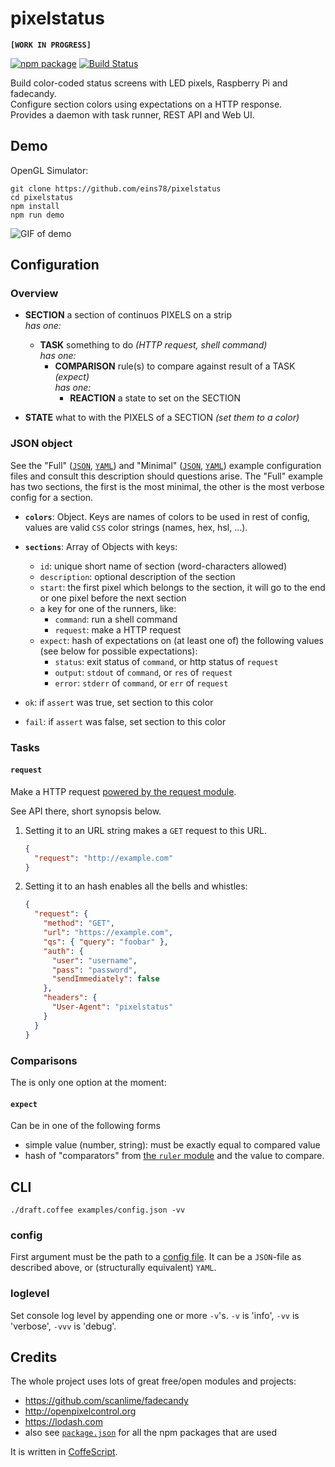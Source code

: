 # pixelstatus

**`[WORK IN PROGRESS]`**

[![npm package](https://img.shields.io/npm/v/@eins78/pixelstatus.svg)](https://www.npmjs.com/package/@eins78/pixelstatus)
[![Build Status](https://img.shields.io/travis/eins78/pixelstatus/master.svg)](https://travis-ci.org/eins78/pixelstatus)

Build color-coded status screens with LED pixels, Raspberry Pi and fadecandy.  
Configure section colors using expectations on a HTTP response.  
Provides a daemon with task runner, REST API and Web UI.

## Demo

OpenGL Simulator:

```shell
git clone https://github.com/eins78/pixelstatus
cd pixelstatus
npm install
npm run demo
```

![GIF of demo](https://cloud.githubusercontent.com/assets/134942/5794524/d8d94c6e-9f71-11e4-805e-effd4e89590f.gif)


## Configuration

### Overview

- **SECTION** a section of continuos PIXELS on a strip  
  *has one:*
    - **TASK** something to do *(HTTP request, shell command)*  
    *has one:*
        - **COMPARISON** rule(s) to compare against result of a TASK *(expect)*  
        *has one:*
            - **REACTION** a state to set on the SECTION

- **STATE** what to with the PIXELS of a SECTION *(set them to a color)*

### JSON object

See the "Full" ([`JSON`][full-conf-json], [`YAML`][full-conf-yaml])
and "Minimal" ([`JSON`][mini-conf-json], [`YAML`][mini-conf-yaml])
example configuration files and consult this description should questions arise.
The "Full" example has two sections, the first is the most minimal, the other is the most verbose config for a section.

- **`colors`**: Object. Keys are names of colors to be used in rest of config, values are valid `CSS` color strings (names, hex, hsl, …).
- **`sections`**: Array of Objects with keys:
    - `id`: unique short name of section (word-characters allowed)
    - `description`: optional description of the section
    - `start`: the first pixel which belongs to the section, it will go to the end or one pixel before the next section
    - a key for one of the runners, like:
        - `command`: run a shell command
        - `request`: make a HTTP request
    - `expect`: hash of expectations on (at least one of) the following values (see below for possible expectations):
        - `status`: exit status of `command`, or http status of `request`
        - `output`: `stdout` of `command`, or `res` of `request`
        - `error`: `stderr` of `command`, or `err` of `request`

- `ok`: if `assert` was true, set section to this color
- `fail`: if `assert` was false, set section to this color


### Tasks

#### `request`

Make a HTTP request [powered by the request module][`request`].

See API there, short synopsis below.

1. Setting it to an URL string makes a `GET` request to this URL.

    ```json
    {
      "request": "http://example.com"
    }
    ```

2. Setting it to an hash enables all the bells and whistles:

    ```json
    {
      "request": {
        "method": "GET",
        "url": "https://example.com",
        "qs": { "query": "foobar" },
        "auth": {
          "user": "username",
          "pass": "password",
          "sendImmediately": false
        },
        "headers": {
          "User-Agent": "pixelstatus"
        }
      }
    }
    ```

### Comparisons

The is only one option at the moment:

#### `expect`

Can be in one of the following forms
- simple value (number, string): must be exactly equal to compared value
- hash of "comparators" from [the `ruler` module][`ruler`] and the value to compare.


<!-- automatic assertions (no need to add those):
- `{ "status": { truthy: "" } }`
- `{ "err": { falsy: "" } }` -->



## CLI

`./draft.coffee examples/config.json -vv`

### config

First argument must be the path to a [config file](#json-configuation).
It can be a `JSON`-file as described above, or (structurally equivalent) `YAML`.

### loglevel

Set console log level by appending one or more `-v`'s.
`-v` is 'info', `-vv` is 'verbose', `-vvv` is 'debug'.


## Credits

The whole project uses lots of great free/open modules and projects:

- <https://github.com/scanlime/fadecandy>
- <http://openpixelcontrol.org>
- <https://lodash.com>
- also see [`package.json`](https://github.com/eins78/pixelstatus/blob/master/examples/config.json) for all the npm packages that are used

It is written in [CoffeScript](http://coffeescript.org).

[`must`]: <https://github.com/moll/js-must/blob/master/doc/API.md>
[`ruler`]: <https://www.npmjs.com/package/ruler>
[`request`]: <https://www.npmjs.com/package/request>
[full-conf-json]: <https://github.com/eins78/pixelstatus/blob/master/examples/npm-status-config.json>
[full-conf-yaml]: <https://github.com/eins78/pixelstatus/blob/master/examples/npm-status-config.yaml>
[mini-conf-json]: <https://github.com/eins78/pixelstatus/blob/master/examples/minimal-config.json>
[mini-conf-yaml]: <https://github.com/eins78/pixelstatus/blob/master/examples/minimal-config.json>

